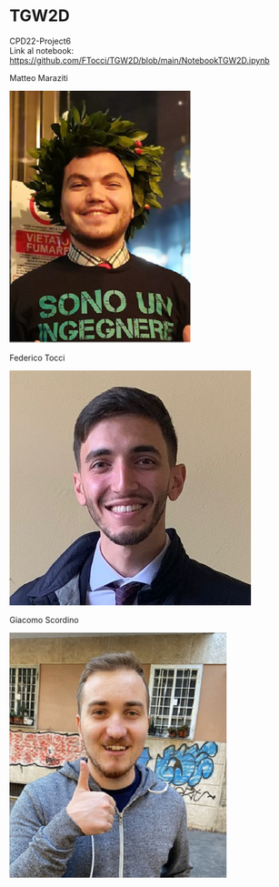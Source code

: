 # TGW2D

CPD22-Project6  
Link al notebook: https://github.com/FTocci/TGW2D/blob/main/NotebookTGW2D.ipynb

Matteo Maraziti 

![MatteoMaraziti](/images/MatteoMaraziti.png)

Federico Tocci  

![FedericoTocci](/images/FedericoTocci.png)

Giacomo Scordino

![GiacomoScordino](/images/GiacomoScordino.png)

